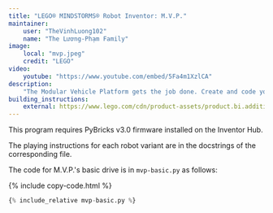 ```yaml
---
title: "LEGO® MINDSTORMS® Robot Inventor: M.V.P."
maintainer:
    user: "TheVinhLuong102"
    name: "The Lương-Phạm Family"
image:
    local: "mvp.jpeg"
    credit: "LEGO"
video:
    youtube: "https://www.youtube.com/embed/5Fa4m1XzlCA"
description:
    "The Modular Vehicle Platform gets the job done. Create and code your own remote control and build the M.V.P. into a buggy, a crane, a shooter turret or even a brick-eating truck to pick up LEGO bricks left by the other robots."
building_instructions:
    external: https://www.lego.com/cdn/product-assets/product.bi.additional.main.pdf/51515_MVP.pdf
---
```



This program requires PyBricks v3.0 firmware installed on the Inventor Hub.

The playing instructions for each robot variant are in the docstrings of the corresponding file.

The code for M.V.P.'s basic drive is in `mvp-basic.py` as follows:

{% include copy-code.html %}
```python
{% include_relative mvp-basic.py %}
```
